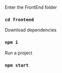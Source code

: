 
Enter the FrontEnd folder

### `cd frontend`

Download dependencies

### `npm i`

Run a project

### `npm start`




